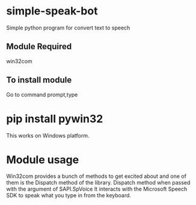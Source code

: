# simple-speak-bot
   Simple python program for convert text to speech
## Module Required
   win32com
## To install module
   Go to command prompt,type
   # pip install pywin32
   This works on Windows platform.
# Module usage
  Win32com provides a bunch of methods to get excited about and one of them is the Dispatch method of the library. Dispatch method when passed with the argument of SAPI.SpVoice It interacts with the Microsoft Speech SDK to speak what you type in from the keyboard.
   
